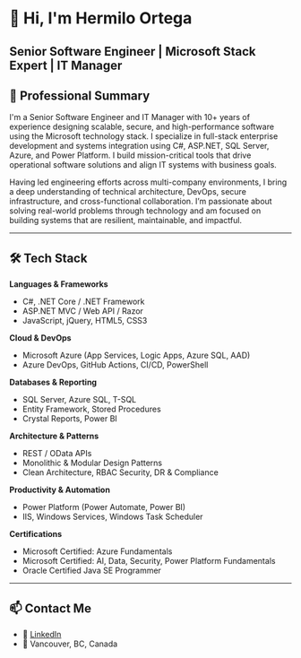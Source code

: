 # 👋 Hi, I'm Hermilo Ortega 
## Senior Software Engineer | Microsoft Stack Expert | IT Manager

## 🧭 Professional Summary

I'm a Senior Software Engineer and IT Manager with 10+ years of experience designing scalable, secure, and high-performance software using the Microsoft technology stack. I specialize in full-stack enterprise development and systems integration using C#, ASP.NET, SQL Server, Azure, and Power Platform. I build mission-critical tools that drive operational software solutions and align IT systems with business goals.

Having led engineering efforts across multi-company environments, I bring a deep understanding of technical architecture, DevOps, secure infrastructure, and cross-functional collaboration. I’m passionate about solving real-world problems through technology and am focused on building systems that are resilient, maintainable, and impactful.

---

## 🛠 Tech Stack

**Languages & Frameworks**  
- C#, .NET Core / .NET Framework  
- ASP.NET MVC / Web API / Razor  
- JavaScript, jQuery, HTML5, CSS3  

**Cloud & DevOps**  
- Microsoft Azure (App Services, Logic Apps, Azure SQL, AAD)  
- Azure DevOps, GitHub Actions, CI/CD, PowerShell  

**Databases & Reporting**  
- SQL Server, Azure SQL, T-SQL  
- Entity Framework, Stored Procedures  
- Crystal Reports, Power BI  

**Architecture & Patterns**  
- REST / OData APIs  
- Monolithic & Modular Design Patterns  
- Clean Architecture, RBAC Security, DR & Compliance  

**Productivity & Automation**  
- Power Platform (Power Automate, Power BI)  
- IIS, Windows Services, Windows Task Scheduler  

**Certifications**  
- Microsoft Certified: Azure Fundamentals  
- Microsoft Certified: AI, Data, Security, Power Platform Fundamentals  
- Oracle Certified Java SE Programmer  

---

## 📫 Contact Me  
- 💼 [LinkedIn]([#](https://www.linkedin.com/in/hermiloortega/))  
- 📍 Vancouver, BC, Canada  
